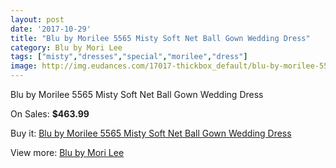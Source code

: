 ```yaml
---
layout: post
date: '2017-10-29'
title: "Blu by Morilee 5565 Misty Soft Net Ball Gown Wedding Dress"
category: Blu by Mori Lee
tags: ["misty","dresses","special","morilee","dress"]
image: http://img.eudances.com/17017-thickbox_default/blu-by-morilee-5565-misty-soft-net-ball-gown-wedding-dress.jpg
---
```

Blu by Morilee 5565 Misty Soft Net Ball Gown Wedding Dress

On Sales: **$463.99**
<a href="https://www.eudances.com/en/blu-by-mori-lee/4982-blu-by-morilee-5565-misty-soft-net-ball-gown-wedding-dress.html"><amp-img layout="responsive" width="600" height="600" src="//img.eudances.com/17017-thickbox_default/blu-by-morilee-5565-misty-soft-net-ball-gown-wedding-dress.jpg" alt="Blu by Morilee 5565 Misty Soft Net Ball Gown Wedding Dress 0" /></a>
<a href="https://www.eudances.com/en/blu-by-mori-lee/4982-blu-by-morilee-5565-misty-soft-net-ball-gown-wedding-dress.html"><amp-img layout="responsive" width="600" height="600" src="//img.eudances.com/17021-thickbox_default/blu-by-morilee-5565-misty-soft-net-ball-gown-wedding-dress.jpg" alt="Blu by Morilee 5565 Misty Soft Net Ball Gown Wedding Dress 1" /></a>
<a href="https://www.eudances.com/en/blu-by-mori-lee/4982-blu-by-morilee-5565-misty-soft-net-ball-gown-wedding-dress.html"><amp-img layout="responsive" width="600" height="600" src="//img.eudances.com/17020-thickbox_default/blu-by-morilee-5565-misty-soft-net-ball-gown-wedding-dress.jpg" alt="Blu by Morilee 5565 Misty Soft Net Ball Gown Wedding Dress 2" /></a>
<a href="https://www.eudances.com/en/blu-by-mori-lee/4982-blu-by-morilee-5565-misty-soft-net-ball-gown-wedding-dress.html"><amp-img layout="responsive" width="600" height="600" src="//img.eudances.com/17019-thickbox_default/blu-by-morilee-5565-misty-soft-net-ball-gown-wedding-dress.jpg" alt="Blu by Morilee 5565 Misty Soft Net Ball Gown Wedding Dress 3" /></a>
<a href="https://www.eudances.com/en/blu-by-mori-lee/4982-blu-by-morilee-5565-misty-soft-net-ball-gown-wedding-dress.html"><amp-img layout="responsive" width="600" height="600" src="//img.eudances.com/17018-thickbox_default/blu-by-morilee-5565-misty-soft-net-ball-gown-wedding-dress.jpg" alt="Blu by Morilee 5565 Misty Soft Net Ball Gown Wedding Dress 4" /></a>

Buy it: [Blu by Morilee 5565 Misty Soft Net Ball Gown Wedding Dress](https://www.eudances.com/en/blu-by-mori-lee/4982-blu-by-morilee-5565-misty-soft-net-ball-gown-wedding-dress.html "Blu by Morilee 5565 Misty Soft Net Ball Gown Wedding Dress")

View more: [Blu by Mori Lee](https://www.eudances.com/en/39-blu-by-mori-lee "Blu by Mori Lee")